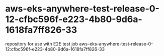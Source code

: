 # aws-eks-anywhere-test-release-0-12-cfbc596f-e223-4b80-9d6a-1618fa7ff826-33
repository for use with E2E test job aws-eks-anywhere-test-release-0-12:cfbc596f-e223-4b80-9d6a-1618fa7ff826-33
